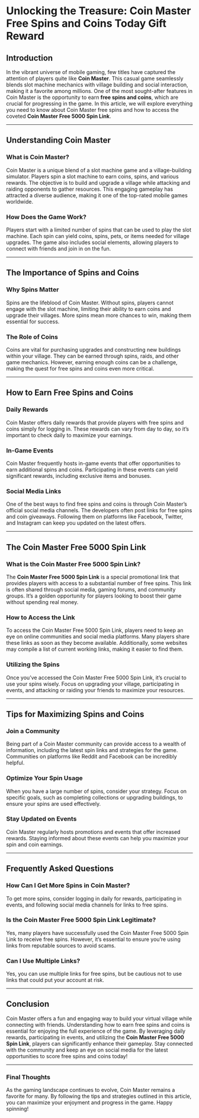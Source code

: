 # Unlocking the Treasure: Coin Master Free Spins and Coins Today Gift Reward

## Introduction

In the vibrant universe of mobile gaming, few titles have captured the attention of players quite like **Coin Master**. This casual game seamlessly blends slot machine mechanics with village building and social interaction, making it a favorite among millions. One of the most sought-after features in Coin Master is the opportunity to earn **free spins and coins**, which are crucial for progressing in the game. In this article, we will explore everything you need to know about Coin Master free spins and how to access the coveted **Coin Master Free 5000 Spin Link**.

---

## Understanding Coin Master

### What is Coin Master?

Coin Master is a unique blend of a slot machine game and a village-building simulator. Players spin a slot machine to earn coins, spins, and various rewards. The objective is to build and upgrade a village while attacking and raiding opponents to gather resources. This engaging gameplay has attracted a diverse audience, making it one of the top-rated mobile games worldwide.

### How Does the Game Work?

Players start with a limited number of spins that can be used to play the slot machine. Each spin can yield coins, spins, pets, or items needed for village upgrades. The game also includes social elements, allowing players to connect with friends and join in on the fun.

---

## The Importance of Spins and Coins

### Why Spins Matter

Spins are the lifeblood of Coin Master. Without spins, players cannot engage with the slot machine, limiting their ability to earn coins and upgrade their villages. More spins mean more chances to win, making them essential for success.

### The Role of Coins

Coins are vital for purchasing upgrades and constructing new buildings within your village. They can be earned through spins, raids, and other game mechanics. However, earning enough coins can be a challenge, making the quest for free spins and coins even more critical.

---

## How to Earn Free Spins and Coins

### Daily Rewards

Coin Master offers daily rewards that provide players with free spins and coins simply for logging in. These rewards can vary from day to day, so it’s important to check daily to maximize your earnings.

### In-Game Events

Coin Master frequently hosts in-game events that offer opportunities to earn additional spins and coins. Participating in these events can yield significant rewards, including exclusive items and bonuses.

### Social Media Links

One of the best ways to find free spins and coins is through Coin Master’s official social media channels. The developers often post links for free spins and coin giveaways. Following them on platforms like Facebook, Twitter, and Instagram can keep you updated on the latest offers.

---

## The Coin Master Free 5000 Spin Link

### What is the Coin Master Free 5000 Spin Link?

The **Coin Master Free 5000 Spin Link** is a special promotional link that provides players with access to a substantial number of free spins. This link is often shared through social media, gaming forums, and community groups. It’s a golden opportunity for players looking to boost their game without spending real money.

### How to Access the Link

To access the Coin Master Free 5000 Spin Link, players need to keep an eye on online communities and social media platforms. Many players share these links as soon as they become available. Additionally, some websites may compile a list of current working links, making it easier to find them.

### Utilizing the Spins

Once you’ve accessed the Coin Master Free 5000 Spin Link, it’s crucial to use your spins wisely. Focus on upgrading your village, participating in events, and attacking or raiding your friends to maximize your resources.

---

## Tips for Maximizing Spins and Coins

### Join a Community

Being part of a Coin Master community can provide access to a wealth of information, including the latest spin links and strategies for the game. Communities on platforms like Reddit and Facebook can be incredibly helpful.

### Optimize Your Spin Usage

When you have a large number of spins, consider your strategy. Focus on specific goals, such as completing collections or upgrading buildings, to ensure your spins are used effectively.

### Stay Updated on Events

Coin Master regularly hosts promotions and events that offer increased rewards. Staying informed about these events can help you maximize your spin and coin earnings.

---

## Frequently Asked Questions

### How Can I Get More Spins in Coin Master?

To get more spins, consider logging in daily for rewards, participating in events, and following social media channels for links to free spins.

### Is the Coin Master Free 5000 Spin Link Legitimate?

Yes, many players have successfully used the Coin Master Free 5000 Spin Link to receive free spins. However, it’s essential to ensure you’re using links from reputable sources to avoid scams.

### Can I Use Multiple Links?

Yes, you can use multiple links for free spins, but be cautious not to use links that could put your account at risk.

---

## Conclusion

Coin Master offers a fun and engaging way to build your virtual village while connecting with friends. Understanding how to earn free spins and coins is essential for enjoying the full experience of the game. By leveraging daily rewards, participating in events, and utilizing the **Coin Master Free 5000 Spin Link**, players can significantly enhance their gameplay. Stay connected with the community and keep an eye on social media for the latest opportunities to score free spins and coins today!

---

### Final Thoughts

As the gaming landscape continues to evolve, Coin Master remains a favorite for many. By following the tips and strategies outlined in this article, you can maximize your enjoyment and progress in the game. Happy spinning!
